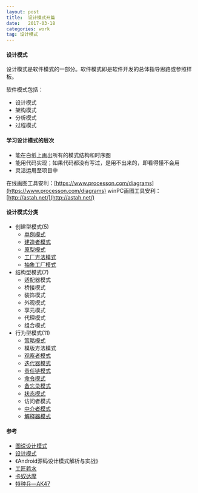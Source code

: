 ```yaml
---
layout: post
title:  设计模式开篇
date:   2017-03-18
categories: work
tag: 设计模式
---
```

 

#### 设计模式 ####

设计模式是软件模式的一部分。软件模式即是软件开发的总体指导思路或参照样板。<br/>

软件模式包括：

- 设计模式
- 架构模式
- 分析模式
- 过程模式


#### 学习设计模式的层次 ####

- 能在白纸上画出所有的模式结构和时序图
- 能用代码实现；如果代码都没有写过，是用不出来的，即看得懂不会用
- 灵活运用至项目中

在线画图工具安利：[https://www.processon.com/diagrams](https://www.processon.com/diagrams)
winPC画图工具安利：[http://astah.net/](http://astah.net/)

#### 设计模式分类 ####

- 创建型模式(5)
	- [单例模式](http://xusx1024.com/2017/02/11/design-patterns-singleton-1/)
	- [建造者模式](http://xusx1024.com/2017/03/03/design-patterns-builder-1/)
	- [原型模式](http://xusx1024.com/2017/03/18/design-patterns-prototype-1/)
	- [工厂方法模式](http://xusx1024.com/2017/05/24/design-patterns-factory-method/)
	- [抽象工厂模式](http://xusx1024.com/2017/05/25/design-patterns-abstract-factory/)
- 结构型模式(7)
	- 适配器模式
	- 桥接模式
	- 装饰模式
	- 外观模式
	- 享元模式
	- 代理模式
	- 组合模式
- 行为型模式(11)
	- [策略模式](http://xusx1024.com/2017/05/25/design-patterns-strategy-pattern/)
	- 模版方法模式
	- [观察者模式](http://xusx1024.com/2017/06/09/design-patterns-observer/)
	- [迭代器模式](http://xusx1024.com/2017/06/15/design-patterns-iterator/)
	- [责任链模式](http://xusx1024.com/2017/05/31/design-patterns-chain-of-responsibility/)
	- [命令模式](http://xusx1024.com/2017/06/14/design-patterns-command/)
	- [备忘录模式](http://xusx1024.com/2017/06/16/design-patterns-memento/)
	- [状态模式](http://xusx1024.com/2017/05/26/design-patterns-state-pattern/)
	- 访问者模式
	- [中介者模式](http://xusx1024.com/2017/06/13/design-patterns-mediator/)
	- [解释器模式](http://xusx1024.com/2017/06/02/design-patterns-interpreter/)


#### 参考 ####

- [图说设计模式](http://design-patterns.readthedocs.io/zh_CN/latest/) 
- [设计模式](https://quanke.gitbooks.io/design-pattern-java/)
- 《Android源码设计模式解析与实战》
- [工匠若水](http://blog.csdn.net/yanbober/article/category/3148699)
- [卡奴达摩](http://blog.csdn.net/zhengzhb/article/category/926691)
- [特种兵—AK47](http://blog.csdn.net/column/details/loveyun.html)